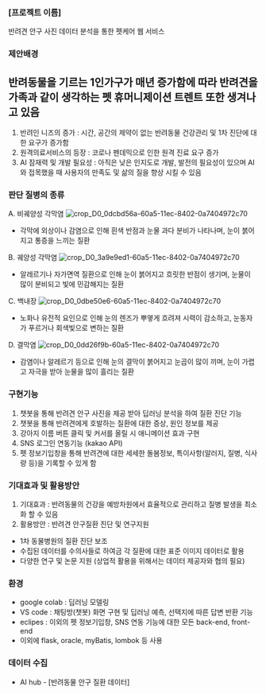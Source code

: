 ### [프로젝트 이름]
반려견 안구 사진 데이터 분석을 통한 펫케어 웹 서비스

### 제안배경
## 반려동물을 기르는 1인가구가 매년 증가함에 따라 반려견을 가족과 같이 생각하는 펫 휴머니제이션 트렌트 또한 생겨나고 있음
1. 반려인 니즈의 증가 : 시간, 공간의 제약이 없는 반려동물 건강관리 및 1차 진단에 대한 요구가 증가함
2. 원격의료서비스의 등장 : 코로나 펜데믹으로 인한 원격 진료 요구 증가
3. AI 잠재력 및 개발 필요성 : 아직은 낮은 인지도로 개발, 발전의 필요성이 있으며 AI와 접목했을 때 사용자의 만족도 및 삶의 질을 향상 시킬 수 있음

### 판단 질병의 종류
A. 비궤양성 각막염
![crop_D0_0dcbd56a-60a5-11ec-8402-0a7404972c70](https://github.com/user-attachments/assets/aefba5ff-0053-4767-bcdd-3959a3de012e)
- 각막에 외상이나 감염으로 인해 흰색 반점과 눈물 과다 분비가 나타나며, 눈이 붉어지고 통증을 느끼는 질환

B. 궤양성 각막염
![crop_D0_3a9e9ed1-60a5-11ec-8402-0a7404972c70](https://github.com/user-attachments/assets/267745e0-3ac5-4266-99af-fb30b6cef79f)
- 알레르기나 자가면역 질환으로 인해 눈이 붉어지고 흐릿한 반점이 생기며, 눈물이 많이 분비되고 빛에 민감해지는 질환

C. 백내장
![crop_D0_0dbe50e6-60a5-11ec-8402-0a7404972c70](https://github.com/user-attachments/assets/36874d18-8246-4120-8406-537964b21003)
- 노화나 유전적 요인으로 인해 눈의 렌즈가 뿌옇게 흐려져 시력이 감소하고, 눈동자가 푸르거나 회색빛으로 변하는 질환

D. 결막염
![crop_D0_0dd26f9b-60a5-11ec-8402-0a7404972c70](https://github.com/user-attachments/assets/ad982fc3-3c54-4205-af41-770a12b41e2e)
- 감염이나 알레르기 등으로 인해 눈의 결막이 붉어지고 눈곱이 많이 끼며, 눈이 가렵고 자극을 받아 눈물을 많이 흘리는 질환

### 구현기능
1. 챗봇을 통해 반려견 안구 사진을 제공 받아 딥러닝 분석을 하여 질환 진단 기능
2. 챗봇을 통해 반려견에게 호발하는 질환에 대한 증상, 원인 정보를 제공
3. 강아지 이름 버튼 클릭 및 커서를 올릴 시 애니메이션 효과 구현
4. SNS 로그인 연동기능 (kakao API)
5. 펫 정보기입창을 통해 반려견에 대한 세세한 돌봄정보, 특이사항(알러지, 질병, 식사량 등)을 기록할 수 있게 함

### 기대효과 및 활용방안
1. 기대효과 : 반려동물의 건강을 예방차원에서 효율적으로 관리하고 질병 발생을 최소화 할 수 있음
2. 활용방안 : 반려견 안구질환 진단 및 연구지원
- 1차 동물병원의 질환 진단 보조
- 수집된 데이터를 수의사들로 하여금 각 질환에 대한 표준 이미지 데이터로 활용
- 다양한 연구 및 논문 지원 (상업적 활용을 위해서는 데이터 제공자와 협의 필요)

### 환경
- google colab : 딥러닝 모델링
- VS code : 채팅방(챗봇) 화면 구현 및 딥러닝 예측, 선택지에 따른 답변 반환 기능
- eclipes : 이외의 펫 정보기입창, SNS 연동 기능에 대한 모든 back-end, front-end
- 이외에 flask, oracle, myBatis, lombok 등 사용

### 데이터 수집
- AI hub - [반려동물 안구 질환 데이터]
